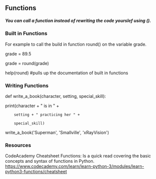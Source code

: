 ## Functions 

##### You can call a function instead of rewriting the code yourslef using (). 

### Built in Functions 

For example to call the build in function round() on the variable grade. 

grade = 89.5 

grade = round(grade) 

help(round) #pulls up the documentation of built in functions 

### Writing Functions 

def write_a_book(character, setting, special_skill):
  
  print(character + " is in " + 
        
        setting + " practicing her " + 
        
        special_skill)

write_a_book('Superman', 'Smallville', 'xRayVision') 


### Resources 

CodeAcademy Cheatsheet Functions: Is a quick read covering the basic concepts and syntax of functions in Python. 
https://www.codecademy.com/learn/learn-python-3/modules/learn-python3-functions/cheatsheet
